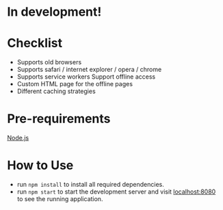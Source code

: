 # In development!

# Checklist

* Supports old browsers
* Supports safari / internet explorer / opera / chrome
* Supports service workers Support offline access
* Custom HTML page for the offline pages
* Different caching strategies

# Pre-requirements

[Node.js](https://nodejs.org)

# How to Use

* run `npm install` to install all required dependencies.
* run `npm start` to start the development server and visit [localhost:8080](http://localhost:8080) to see the running
  application.
